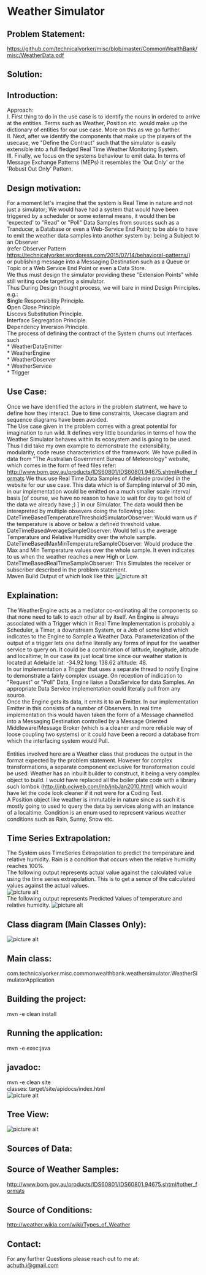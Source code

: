 Weather Simulator
=============================================================================

Problem Statement:
-----------------------------------------------------------------------------

https://github.com/technicalyorker/misc/blob/master/CommonWealthBank/misc/WeatherData.pdf


Solution:
-----------------------------------------------------------------------------

Introduction:
-----------------------------------------------------------------------------

Approach:
<br>I. First thing to do in the use case is to identify the nouns in ordered to arrive at the entities. Terms such as Weather, Position etc. would make up the dictionary of entities for our use case. More on this as we go further.
<br>II. Next, after we identify the components that make up the players of the usecase,  we "Define the Contract" such that the simulator is easily extensible into a full fledged Real Time Weather Monitoring System.
<br>III. Finally, we focus on the systems behaviour to emit data. In terms of Message Exchange Patterns (MEPs) it resembles the 'Out Only' or the 'Robust Out Only' Pattern.

Design motivation:
-----------------------------------------------------------------------------

For a moment let's imagine that the system is Real Time in nature and not just a simulator; We would have had a system that would have been triggered by a scheduler or some external means, it would then be 'expected' to "Read" or "Poll" Data Samples from sources such as a Tranducer, a Database or even a Web-Service End Point; to be able to have to emit the weather data samples into another system by: being a Subject to an Observer <br> (refer Observer Pattern https://technicalyorker.wordpress.com/2015/07/14/behavioral-patterns/) <br>or publishing message into a Messaging Destination such as a Queue or Topic or a Web Service End Point or even a Data Store.
<br>We thus must design the simulator providing these "Extension Points" while still writing code targetting a simulator. <br>Thus During Design thought process, we will bare in mind Design Principles. e.g.:<br>
<b>S</b>ingle Responsibility Principle.  
<b>O</b>pen Close Principle.  
<b>L</b>iscovs Substitution Principle.  
<b>I</b>nterface Segregation Principle.  
<b>D</b>ependency Inversion Principle.  
The process of defining the contract of the System churns out Interfaces such
<br>* WeatherDataEmitter
<br>* WeatherEngine
<br>* WeatherObserver
<br>* WeatherService
<br>* Trigger

Use Case:
-----------------------------------------------------------------------------

Once we have identified the actors in the problem statment, we have to define how they interact. Due to time constraints, Usecase diagram and sequence diagrams have been avoided.
<br>The Use case given in the problem comes with a great potential for imagination to run wild. It defines very little boundaries in terms of how the Weather Simulator behaves within its ecosystem and is going to be used. Thus I did take my own example to demonstrate the extensibility, modularity, code reuse characteristics of the framework. We have pulled in data from "The Australian Government Bureau of Meteorology" website, which comes in the form of feed files refer:
http://www.bom.gov.au/products/IDS60801/IDS60801.94675.shtml#other_formats
We thus use Real Time Data Samples of Adelaide provided in the website for our use case. This data which is of Sampling interval of 30 min, in our implementation would be emitted on a much smaller scale interval basis [of course, we have no reason to have to wait for day to get hold of the data we already have ;) ] in our Simulator.
The data would then be interepreted by multiple obsevers doing the following jobs:
<br>DateTimeBasedTemperatureThresholdSimulatorObserver: Would warn us if the temperature is above or below a defined threshold value.
<br>DateTimeBasedAverageSampleObserver: Would tell us the average Temperature and Relative Humidity over the whole sample.
<br>DateTimeBasedMaxMinTemperatureSampleObserver: Would produce the Max and Min Temperature values over the whole sample. It even indicates to us when the weather reaches a new High or Low.
<br>DateTimeBasedRealTimeSampleObserver: This Simulates the receiver or subscriber described in the problem statement.
<br>Maven Build Output of which look like this:
![picture alt](https://github.com/technicalyorker/misc/blob/master/CommonWealthBank/misc//build.png "Build Results")

Explaination:
-----------------------------------------------------------------------------

The WeatherEngine acts as a mediator co-ordinating all the components so that none need to talk to each other all by itself. An Engine is always associated with a Trigger which in Real Time Implementation is probably a Scheduler, a Timer, a downstream System, or a Job of some kind which indicates to the Engine to Sample a Weather Data. Parameterization of the output of a trigger lets one define literally any forms of input for the weather service to query on. It could be a combination of latitude, longitude, altitude and localtime; In our case its just local time since our weather station is located at Adelaide lat: -34.92 long: 138.62 altitude: 48.
<br>In our implementation a Trigger that uses a separate thread to notify Engine to demonstrate a fairly complex usuage. On reception of indication to "Request" or "Poll" Data, Engine liaise a DataService for data Samples. An appropriate Data Service implementation could literally pull from any source.
<br> Once the Engine gets its data, it emits it to an Emitter. In our implementation Emitter in this consists of a number of Observers. In real time implementation this would haven taken the form of a Message channelled into a Messaging Destination controlled by a Message Oriented Middleware/Message Broker (which is a cleaner and more reliable way of loose coupling two systems) or it could have been a record a database from which the interfacing system would Pull.  
<br>Entities involved here are a Weather class that produces the output in the format expected by the problem statement. However for complex transformations, a separate component exclusive for transformation could be used. Weather has an inbuilt builder to construct, it being a very complex object to build. I would have replaced all the boiler plate code with a library such lombok (http://jnb.ociweb.com/jnb/jnbJan2010.html) which would have let the code look cleaner if it not were for a Coding Test.
<br>A Position object like weather is immutable in nature since as such it is mostly going to used to query the data by services along with an instance of a localtime. Condition is an enum used to represent various weather conditions such as Rain, Sunny, Snow etc.

Time Series Extrapolation:
-----------------------------------------------------------------------------

The System uses TimeSeries Extrapolation to predict the temperature and relative humidity. Rain is a condition that occurs when the relative humidity reaches 100%.
<br>The following output represents actual value against the calculated value using the time series extrapolation. This is to get a sence of the calculated values against the actual values.  
![picture alt](https://github.com/technicalyorker/misc/blob/master/CommonWealthBank/misc//timeseries_calculated.png "Class Diagram")
<br>The following output represents Predicted Values of temperature and relative humidity.
![picture alt](https://github.com/technicalyorker/misc/blob/master/CommonWealthBank/misc//timeseries_predicted.png "Class Diagram")

Class diagram (Main Classes Only):
----------------------------------

![picture alt](https://github.com/technicalyorker/misc/blob/master/CommonWealthBank/misc//WeatherSimulator.gif "Class Diagram")

Main class:
-----------------------------------------------------------------------------

com.technicalyorker.misc.commonwealthbank.weathersimulator.WeatherSimulatorApplication

Building the project:
-----------------------------------------------------------------------------

mvn -e clean install

Running the application:
-----------------------------------------------------------------------------

mvn -e exec:java

javadoc:
-----------------------------------------------------------------------------

mvn -e clean site
<br>classes: target/site/apidocs/index.html<br>
![picture alt](https://github.com/technicalyorker/misc/blob/master/CommonWealthBank/misc//javadoc.png "javadoc")

Tree View:
-----------------------------------------------------------------------------

![picture alt](https://github.com/technicalyorker/misc/blob/master/CommonWealthBank/misc//tree.png "Tree")

Sources of Data:
-----------------------------------------------------------------------------

Source of Weather Samples:
-----------------------------------------------------------------------------

http://www.bom.gov.au/products/IDS60801/IDS60801.94675.shtml#other_formats

Source of Conditions:
-----------------------------------------------------------------------------

http://weather.wikia.com/wiki/Types_of_Weather

Contact:
-----------------------------------------------------------------------------

For any further Questions please reach out to me at:
<br>achuth.i@gmail.com
